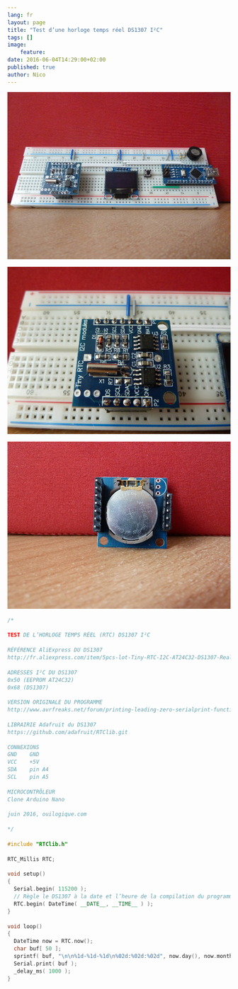 ```yaml
---
lang: fr
layout: page
title: "Test d’une horloge temps réel DS1307 I²C"
tags: []
image:
    feature:
date: 2016-06-04T14:29:00+02:00
published: true
author: Nico
---
```


![...](../../files/2016-06-04-test_horloge_temps_reel_i2c/2016-06-04-test_horloge_temps_reel_i2c_001_lowres.jpg)

![...](../../files/2016-06-04-test_horloge_temps_reel_i2c/2016-06-04-test_horloge_temps_reel_i2c_002_lowres.jpg)

![...](../../files/2016-06-04-test_horloge_temps_reel_i2c/2016-06-04-test_horloge_temps_reel_i2c_003_lowres.jpg)

```c++
/*

TEST DE L’HORLOGE TEMPS RÉEL (RTC) DS1307 I²C

RÉFÉRENCE AliExpress DU DS1307
http://fr.aliexpress.com/item/5pcs-lot-Tiny-RTC-I2C-AT24C32-DS1307-Real-Time-Clock-Module-Board-For-Arduino-With-A/32327865928.html

ADRESSES I²C DU DS1307
0x50 (EEPROM AT24C32)
0x68 (DS1307)

VERSION ORIGINALE DU PROGRAMME
http://www.avrfreaks.net/forum/printing-leading-zero-serialprint-function

LIBRAIRIE Adafruit du DS1307
https://github.com/adafruit/RTClib.git

CONNEXIONS
GND    GND
VCC    +5V
SDA    pin A4
SCL    pin A5

MICROCONTRÔLEUR
Clone Arduino Nano

juin 2016, ouilogique.com

*/

#include "RTClib.h"

RTC_Millis RTC;

void setup()
{
  Serial.begin( 115200 );
  // Règle le DS1307 à la date et l’heure de la compilation du programme
  RTC.begin( DateTime( __DATE__, __TIME__ ) );
}

void loop()
{
  DateTime now = RTC.now();
  char buf[ 50 ];
  sprintf( buf, "\n\n%1d-%1d-%1d\n%02d:%02d:%02d", now.day(), now.month(), now.year(), now.hour(), now.minute(), now.second() );
  Serial.print( buf );
  _delay_ms( 1000 );
}
```
